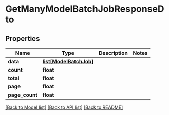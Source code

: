 # GetManyModelBatchJobResponseDto

## Properties
Name | Type | Description | Notes
------------ | ------------- | ------------- | -------------
**data** | [**list[ModelBatchJob]**](ModelBatchJob.md) |  | 
**count** | **float** |  | 
**total** | **float** |  | 
**page** | **float** |  | 
**page_count** | **float** |  | 

[[Back to Model list]](../README.md#documentation-for-models) [[Back to API list]](../README.md#documentation-for-api-endpoints) [[Back to README]](../README.md)

